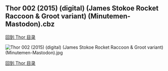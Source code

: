 ## Thor 002 (2015) (digital) (James Stokoe Rocket Raccoon & Groot variant) (Minutemen-Mastodon).cbz


[回到 Thor 目录](https://github.com/alicewish/markdown/blob/master/series/Thor.md)


![Thor 002 (2015) (digital) (James Stokoe Rocket Raccoon & Groot variant) (Minutemen-Mastodon).jpg](https://wx1.sinaimg.cn/large/6a9fdecaly1fr0y5tcjgdj21kw2ednpf.jpg)

[回到 Thor 目录](https://github.com/alicewish/markdown/blob/master/series/Thor.md)

